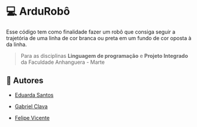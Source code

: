
# 💻 ArduRobô

Esse código tem como finalidade fazer um robô que consiga seguir a trajetória de uma linha de cor branca ou preta em um fundo de cor oposta à da linha.

> Para as disciplinas **Linguagem de programação** e **Projeto Integrado** da Faculdade Anhanguera - Marte

## 👤 Autores
- [Eduarda Santos](www.linkedin.com/in/eduarda-santos-4b6a2b288)

- [Gabriel Clava](https://www.linkedin.com/in/gabriel-clava-884333253?utm_source=share&utm_campaign=share_via&utm_content=profile&utm_medium=android_app)

- [Felipe Vicente]()



